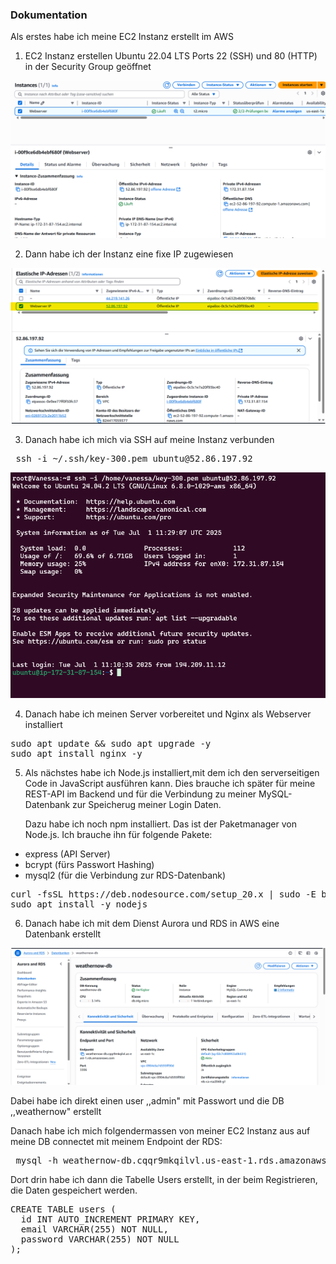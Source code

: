 ### Dokumentation


Als erstes habe ich meine EC2 Instanz erstellt im AWS

1.	EC2 Instanz erstellen
Ubuntu 22.04 LTS
Ports 22 (SSH) und 80 (HTTP) in der Security Group geöffnet


![Bild](EC2Instanz.png)


2. Dann habe ich der Instanz eine fixe IP zugewiesen

![Bild](ElasticIP.png)


3. Danach habe ich mich via SSH auf meine Instanz verbunden

<pre> ssh -i ~/.ssh/key-300.pem ubuntu@52.86.197.92 
</pre>


![Bild](sshRemote.png)

4. Danach habe ich meinen Server vorbereitet und Nginx als Webserver installiert 

<pre>sudo apt update && sudo apt upgrade -y
sudo apt install nginx -y
</pre>

5. Als nächstes habe ich Node.js installiert,mit dem ich den serverseitigen Code in JavaScript ausführen kann. Dies brauche ich später für meine REST-API im Backend und für die Verbindung zu meiner MySQL-Datenbank zur Speicherug meiner Login Daten. 

    Dazu habe ich noch npm installiert. Das ist der Paketmanager von Node.js.
    Ich brauche ihn für folgende Pakete:
  - express (API Server)
  - bcrypt (fürs Passwort Hashing)
  - mysql2 (für die Verbindung zur RDS-Datenbank)

<pre>
curl -fsSL https://deb.nodesource.com/setup_20.x | sudo -E bash -
sudo apt install -y nodejs
</pre>


6. Danach habe ich mit dem Dienst Aurora und RDS in AWS eine Datenbank erstellt 

![Bild](RDS.png)

Dabei habe ich direkt einen user ,,admin" mit Passwort und die DB ,,weathernow" erstellt

Danach habe ich mich folgendermassen von meiner EC2 Instanz aus auf meine DB connectet mit meinem Endpoint der RDS:

<pre> mysql -h weathernow-db.cqqr9mkqilvl.us-east-1.rds.amazonaws.com -u admin -p
</pre>

Dort drin habe ich dann die Tabelle Users erstellt, in der beim Registrieren, die Daten gespeichert werden.

<pre>
CREATE TABLE users (
  id INT AUTO_INCREMENT PRIMARY KEY,
  email VARCHAR(255) NOT NULL,
  password VARCHAR(255) NOT NULL
);
</pre>








